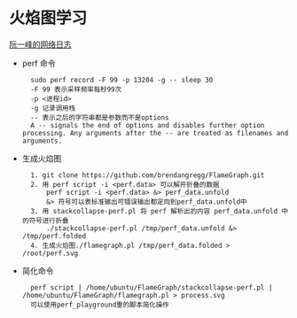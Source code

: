 # 火焰图学习

[阮一峰的网络日志](https://www.ruanyifeng.com/blog/2017/09/flame-graph.html)

* perf 命令

        sudo perf record -F 99 -p 13204 -g -- sleep 30
        -F 99 表示采样频率每秒99次
        -p <进程id>
        -g 记录调用栈
        -- 表示之后的字符串都是参数而不是options
        A -- signals the end of options and disables further option processing. Any arguments after the -- are treated as filenames and arguments.

* 生成火焰图

        1. git clone https://github.com/brendangregg/FlameGraph.git
        2. 用 perf script -i <perf.data> 可以解开折叠的数据
            perf script -i <perf.data> &> perf_data.unfold
            &> 符号可以表标准输出可错误输出都定向到perf_data.unfold中
        3. 用 stackcollapse-perf.pl 将 perf 解析出的内容 perf_data.unfold 中的符号进行折叠
            ./stackcollapse-perf.pl /tmp/perf_data.unfold &> /tmp/perf.folded
        4. 生成火焰图./flamegraph.pl /tmp/perf_data.folded > /root/perf.svg

* 简化命令

        perf script | /home/ubuntu/FlameGraph/stackcollapse-perf.pl | /home/ubuntu/FlameGraph/flamegraph.pl > process.svg
        可以使用perf_playground重的脚本简化操作